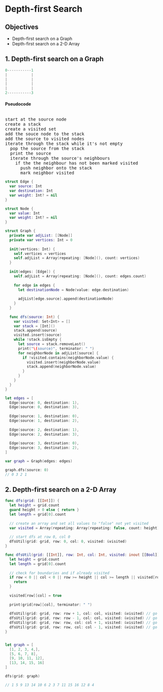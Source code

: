 # Depth-first Search 

## Objectives 

* Depth-first search on a Graph 
* Depth-first search on a 2-D Array 

## 1. Depth-first search on a Graph 

```swift 
0-----------1
|           |
|           |
|           |
|           |
2-----------3
```

#### Pseudocode 

<pre> 
start at the source node
create a stack
create a visited set
add the souce node to the stack
add the source to visited nodes
iterate through the stack while it's not empty
  pop the source from the stack
  print the source
  iterate through the source's neighbours
    if the the neighbour has not been marked visited
      push neighbor onto the stack
      mark neighbor visited
</pre> 

```swift 
struct Edge {
  var source: Int
  var destination: Int
  var weight: Int? = nil
}

struct Node {
  var value: Int
  var weight: Int? = nil
}

struct Graph {
  private var adjList: [[Node]]
  private var vertices: Int = 0
  
  init(vertices: Int) {
    self.vertices = vertices
    self.adjList = Array(repeating: [Node](), count: vertices)
  }
  
  init(edges: [Edge]) {
    self.adjList = Array(repeating: [Node](), count: edges.count)
    
    for edge in edges {
      let destinationNode = Node(value: edge.destination)
      
      adjList[edge.source].append(destinationNode)
    }
  }
  
  func dfs(source: Int) {
    var visited: Set<Int> = []
    var stack = [Int]()
    stack.append(source)
    visited.insert(source)
    while !stack.isEmpty {
      let source = stack.removeLast()
      print("\(source)", terminator: " ")
      for neighborNode in adjList[source] {
        if !visited.contains(neighborNode.value) {
          visited.insert(neighborNode.value)
          stack.append(neighborNode.value)
        }
      }
    }
  }
}

let edges = [
  Edge(source: 0, destination: 1),
  Edge(source: 0, destination: 3),
  
  Edge(source: 1, destination: 0),
  Edge(source: 1, destination: 2),
  
  Edge(source: 2, destination: 1),
  Edge(source: 2, destination: 3),
  
  Edge(source: 3, destination: 0),
  Edge(source: 3, destination: 2),
]

var graph = Graph(edges: edges)

graph.dfs(source: 0)
// 0 3 2 1 
```

## 2. Depth-first search on a 2-D Array 

```swift 
func dfs(grid: [[Int]]) {
  let height = grid.count
  guard height > 0 else { return }
  let length = grid[0].count
  
  // create an array and set all values to "false" not yet visited
  var visited = Array(repeating: Array(repeating: false, count: height), count: length)
  
  // start dfs at row 0, col 0
  dfsUtil(grid: grid, row: 0, col: 0, visited: &visited)
}

func dfsUtil(grid: [[Int]], row: Int, col: Int, visited: inout [[Bool]]) {
  let height = grid.count
  let length = grid[0].count
  
  // check for boundaries and if already visited
  if row < 0 || col < 0 || row >= height || col >= length || visited[row][col] {
    return
  }
  
  visited[row][col] = true
  
  print(grid[row][col], terminator: " ")
  
  dfsUtil(grid: grid, row: row + 1, col: col, visited: &visited) // go right
  dfsUtil(grid: grid, row: row - 1, col: col, visited: &visited) // go left
  dfsUtil(grid: grid, row: row, col: col + 1, visited: &visited) // go down
  dfsUtil(grid: grid, row: row, col: col - 1, visited: &visited) // go up
}


let graph = [
  [1, 2, 3, 4,],
  [5, 6, 7, 8],
  [9, 10, 11, 12],
  [13, 14, 15, 16]
]

dfs(grid: graph)

// 1 5 9 13 14 10 6 2 3 7 11 15 16 12 8 4
```
